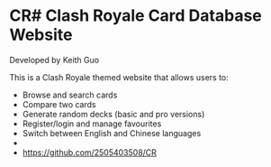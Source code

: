 # CR# Clash Royale Card Database Website  
Developed by Keith Guo  

This is a Clash Royale themed website that allows users to:  
- Browse and search cards  
- Compare two cards  
- Generate random decks (basic and pro versions)  
- Register/login and manage favourites  
- Switch between English and Chinese languages
-
-   https://github.com/2505403508/CR
